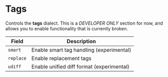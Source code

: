# Tags

Controls the **tags** dialect. This is a *DEVELOPER ONLY* section for now, and
allows you to enable functionality that is currently broken. 

<table>
<thead>
    <th>Field</th>
    <th>Description</th>
</thead>
<tr>
    <td><code>smart</code></td>
    <td>Enable smart tag handling (experimental)</td>
</tr>
<tr>
    <td><code>replace</code></td>
    <td>Enable replacement tags</td>
</tr>
<tr>
    <td><code>udiff</code></td>
    <td>Enable unified diff format (experimental)</td>
</tr>
</table>

